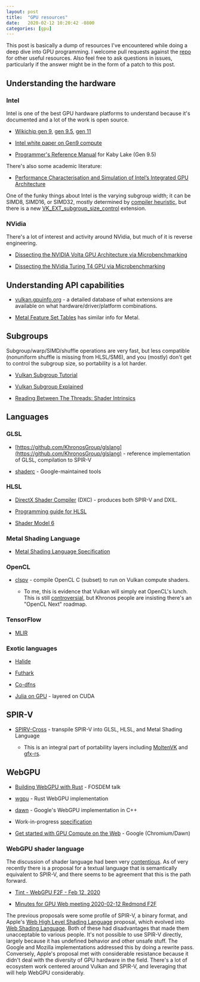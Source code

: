 ```yaml
---
layout: post
title:  "GPU resources"
date:   2020-02-12 10:20:42 -0800
categories: [gpu]
---
```

This post is basically a dump of resources I've encountered while doing a deep dive into GPU programming. I welcome pull requests against the [repo](https://github.com/raphlinus/raphlinus.github.io) for other useful resources. Also feel free to ask questions in issues, particularly if the answer might be in the form of a patch to this post.

## Understanding the hardware

### Intel

Intel is one of the best GPU hardware platforms to understand because it's documented and a lot of the work is open source.

* [Wikichip gen 9](https://en.wikichip.org/wiki/intel/microarchitectures/gen9), [gen 9.5](https://en.wikichip.org/wiki/intel/microarchitectures/gen9.5), [gen 11](https://en.wikichip.org/wiki/intel/microarchitectures/gen11)

* [Intel white paper on Gen9 compute](https://software.intel.com/sites/default/files/managed/c5/9a/The-Compute-Architecture-of-Intel-Processor-Graphics-Gen9-v1d0.pdf)

* [Programmer's Reference Manual](https://01.org/sites/default/files/documentation/intel-gfx-prm-osrc-kbl-vol07-3d_media_gpgpu.pdf) for Kaby Lake (Gen 9.5)

There's also some academic literature:

* [Performance Characterisation and Simulation of Intel’s Integrated GPU Architecture](http://comparch.gatech.edu/hparch/papers/gera_ispass18.pdf)

One of the funky things about Intel is the varying subgroup width; it can be SIMD8, SIMD16, or SIMD32, mostly determined by [compiler heuristic](https://software.intel.com/en-us/forums/opencl/topic/564990), but there is a new [VK_EXT_subgroup_size_control](https://www.khronos.org/registry/vulkan/specs/1.1-extensions/html/chap44.html#VK_EXT_subgroup_size_control) extension.

### NVidia

There's a lot of interest and activity around NVidia, but much of it is reverse engineering.

* [Dissecting the NVIDIA Volta GPU Architecture via Microbenchmarking](https://arxiv.org/pdf/1804.06826.pdf)

* [Dissecting the NVidia Turing T4 GPU via Microbenchmarking](https://arxiv.org/pdf/1903.07486.pdf)

## Understanding API capabilities

* [vulkan.gpuinfo.org](https://vulkan.gpuinfo.org/) - a detailed database of what extensions are available on what hardware/driver/platform combinations.

* [Metal Feature Set Tables](https://developer.apple.com/metal/Metal-Feature-Set-Tables.pdf) has similar info for Metal.

## Subgroups

Subgroup/warp/SIMD/shuffle operations are very fast, but less compatible (nonuniform shuffle is missing from HLSL/SM6), and you (mostly) don't get to control the subgroup size, so portability is a lot harder.

* [Vulkan Subgroup Tutorial](https://www.khronos.org/blog/vulkan-subgroup-tutorial)

* [Vulkan Subgroup Explained](https://www.khronos.org/assets/uploads/developers/library/2018-vulkan-devday/06-subgroups.pdf)

* [Reading Between The Threads: Shader Intrinsics](https://developer.nvidia.com/reading-between-threads-shader-intrinsics)

## Languages

### GLSL

* [https://github.com/KhronosGroup/glslang](https://github.com/KhronosGroup/glslang) - reference implementation of GLSL, compilation to SPIR-V

* [shaderc](https://github.com/google/shaderc) - Google-maintained tools

### HLSL

* [DirectX Shader Compiler](https://github.com/microsoft/DirectXShaderCompiler) (DXC) - produces both SPIR-V and DXIL.

* [Programming guide for HLSL](https://docs.microsoft.com/en-us/windows/win32/direct3dhlsl/dx-graphics-hlsl-pguide)

* [Shader Model 6](https://docs.microsoft.com/en-us/windows/win32/direct3dhlsl/hlsl-shader-model-6-0-features-for-direct3d-12)

### Metal Shading Language

* [Metal Shading Language Specification](https://developer.apple.com/metal/Metal-Shading-Language-Specification.pdf)

### OpenCL

* [clspv](https://github.com/google/clspv) - compile OpenCL C (subset) to run on Vulkan compute shaders.

  * To me, this is evidence that Vulkan will simply eat OpenCL's lunch. This is still [controversial](https://github.com/KhronosGroup/Vulkan-Ecosystem/issues/42), but Khronos people are insisting there's an "OpenCL Next" roadmap.

### TensorFlow

* [MLIR](https://blog.tensorflow.org/2019/04/mlir-new-intermediate-representation.html)

### Exotic languages

* [Halide](https://halide-lang.org/)

* [Futhark](https://futhark-lang.org/)

* [Co-dfns](https://github.com/Co-dfns/Co-dfns)

* [Julia on GPU](https://juliacomputing.com/domains/gpus.html) - layered on CUDA

## SPIR-V

* [SPIRV-Cross](https://github.com/KhronosGroup/SPIRV-Cross) - transpile SPIR-V into GLSL, HLSL, and Metal Shading Language

  * This is an integral part of portability layers including [MoltenVK](https://github.com/KhronosGroup/MoltenVK) and [gfx-rs](https://github.com/gfx-rs/gfx).

## WebGPU

* [Building WebGPU with Rust](https://fosdem.org/2020/schedule/event/rust_webgpu/) - FOSDEM talk

* [wgpu](https://github.com/gfx-rs/wgpu) - Rust WebGPU implementation

* [dawn](https://dawn.googlesource.com/dawn) - Google's WebGPU implementation in C++

* Work-in-progress [specification](https://gpuweb.github.io/gpuweb/)

* [Get started with GPU Compute on the Web](https://developers.google.com/web/updates/2019/08/get-started-with-gpu-compute-on-the-web) - Google (Chromium/Dawn)

### WebGPU shader language

The discussion of shader language had been very [contentious](https://news.ycombinator.com/item?id=22020511). As of very recently there is a proposal for a textual language that is semantically equivalent to SPIR-V, and there seems to be agreement that this is the path forward.

* [Tint - WebGPU F2F - Feb 12, 2020](https://docs.google.com/presentation/d/1qHhFq0GJtY_59rNjpiHU--JW4bW4Ji3zWei-gM6cabs/edit)

* [Minutes for GPU Web meeting 2020-02-12 Redmond F2F](https://docs.google.com/document/d/1vQPA1JSOvfCHjBrkAEDLA1qCqQXe72vGen_1quoHZV8/edit#)

The previous proposals were some profile of SPIR-V, a binary format, and Apple's [Web High Level Shading Language](https://webkit.org/blog/8482/web-high-level-shading-language/) proposal, which evolved into [Web Shading Language](https://github.com/gpuweb/WSL). Both of these had disadvantages that made them unacceptable to various people. It's not possible to use SPIR-V directly, largely because it has undefined behavior and other unsafe stuff. The Google and Mozilla implementations addressed this by doing a rewrite pass. Conversely, Apple's proposal met with considerable resistance because it didn't deal with the diversity of GPU hardware in the field. There's a lot of ecosystem work centered around Vulkan and SPIR-V, and leveraging that will help WebGPU considerably.
